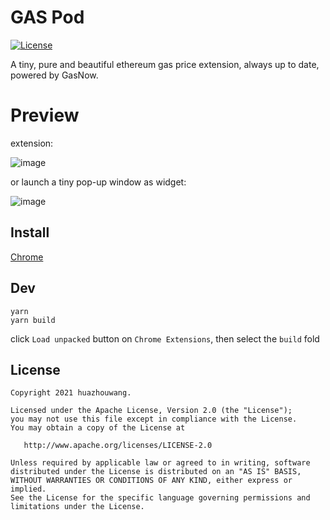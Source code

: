# GAS Pod
[![License](https://img.shields.io/badge/license-Apache%202.0-blue.svg)](https://github.com/huazhouwang/gas_pod/blob/main/LICENSE)

A tiny, pure and beautiful ethereum gas price extension, always up to date, powered by GasNow. 

# Preview
extension:

![image](https://user-images.githubusercontent.com/9532423/124857180-6a0e7c00-dfde-11eb-9f45-1924abfc5c78.png)

or launch a tiny pop-up window as widget:

![image](https://user-images.githubusercontent.com/9532423/124857101-48ad9000-dfde-11eb-9172-2f90ff74c021.png)

## Install
[Chrome](https://chrome.google.com/webstore/detail/gas-pod/diobnnjkbkdpdgenhlgjanifmaimmppp)

## Dev
```
yarn
yarn build
```
click `Load unpacked` button on `Chrome Extensions`, then select the `build` fold

## License

    Copyright 2021 huazhouwang.

    Licensed under the Apache License, Version 2.0 (the "License");
    you may not use this file except in compliance with the License.
    You may obtain a copy of the License at

       http://www.apache.org/licenses/LICENSE-2.0

    Unless required by applicable law or agreed to in writing, software
    distributed under the License is distributed on an "AS IS" BASIS,
    WITHOUT WARRANTIES OR CONDITIONS OF ANY KIND, either express or implied.
    See the License for the specific language governing permissions and
    limitations under the License.
